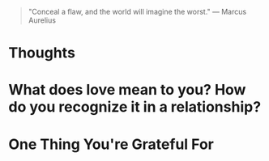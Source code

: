 
> \"Conceal a flaw, and the world will imagine the worst.\" — Marcus Aurelius

# Thoughts

# What does love mean to you? How do you recognize it in a relationship?

# One Thing You're Grateful For

